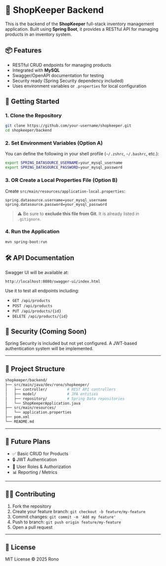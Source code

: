 

# 🛒 ShopKeeper Backend

This is the backend of the **ShopKeeper** full-stack inventory management application. Built using **Spring Boot**, it provides a RESTful API for managing products in an inventory system.

## 📦 Features

- RESTful CRUD endpoints for managing products
- Integrated with **MySQL**
- Swagger/OpenAPI documentation for testing
- Security ready (Spring Security dependency included)
- Uses environment variables or `.properties` for local configuration

## 🚀 Getting Started

### 1. Clone the Repository

```bash
git clone https://github.com/your-username/shopkeeper.git
cd shopkeeper/backend
```

### 2. Set Environment Variables (Option A)

You can define the following in your shell profile (`~/.zshrc`, `~/.bashrc`, etc.):

```bash
export SPRING_DATASOURCE_USERNAME=your_mysql_username
export SPRING_DATASOURCE_PASSWORD=your_mysql_password
```

### 3. OR Create a Local Properties File (Option B)

Create `src/main/resources/application-local.properties`:

```properties
spring.datasource.username=your_mysql_username
spring.datasource.password=your_mysql_password
```

> ⚠️ Be sure to **exclude this file from Git**. It is already listed in `.gitignore`.

### 4. Run the Application

```bash
mvn spring-boot:run
```

## 🛠 API Documentation

Swagger UI will be available at:

```
http://localhost:8080/swagger-ui/index.html
```

Use it to test all endpoints including:
- `GET /api/products`
- `POST /api/products`
- `PUT /api/products/{id}`
- `DELETE /api/products/{id}`

## 🔐 Security (Coming Soon)

Spring Security is included but not yet configured. A JWT-based authentication system will be implemented.

---

## 📁 Project Structure

```bash
shopkeeper/backend/
├── src/main/java/dev/rono/shopkeeper/
│   ├── controller/         # REST API controllers
│   ├── model/              # JPA entities
│   ├── repository/         # Spring Data repositories
│   └── ShopKeeperApplication.java
├── src/main/resources/
│   └── application.properties
├── pom.xml
└── README.md
```

---

## 🧪 Future Plans

- ✅ Basic CRUD for Products
- 🔒 JWT Authentication
- 🧾 User Roles & Authorization
- 📊 Reporting / Metrics

---

## 🧑‍💻 Contributing

1. Fork the repository
2. Create your feature branch: `git checkout -b feature/my-feature`
3. Commit changes: `git commit -m 'Add my feature'`
4. Push to branch: `git push origin feature/my-feature`
5. Open a pull request

---

## 📄 License

MIT License © 2025 Rono
